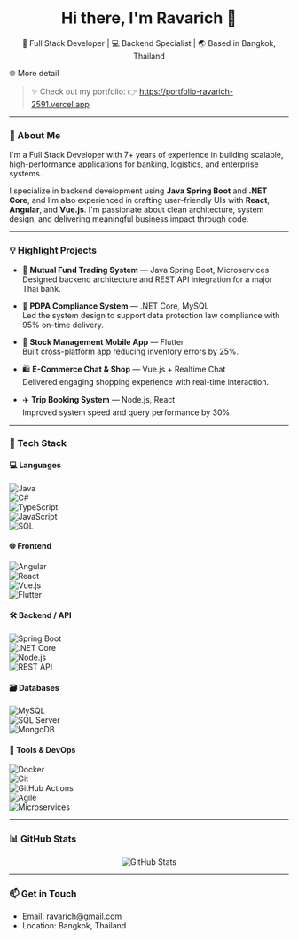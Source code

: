 <h1 align="center">Hi there, I'm Ravarich 👋</h1>

<p align="center">
  🔧 Full Stack Developer | 💻 Backend Specialist | 🌏 Based in Bangkok, Thailand  
</p>

🌐 More detail 
>✨ Check out my portfolio:
👉 https://portfolio-ravarich-2591.vercel.app

---

### 🚀 About Me

I'm a Full Stack Developer with 7+ years of experience in building scalable, high-performance applications for banking, logistics, and enterprise systems.

I specialize in backend development using **Java Spring Boot** and **.NET Core**, and I’m also experienced in crafting user-friendly UIs with **React**, **Angular**, and **Vue.js**. I'm passionate about clean architecture, system design, and delivering meaningful business impact through code.

---

### 💡 Highlight Projects

- 🏦 **Mutual Fund Trading System** — Java Spring Boot, Microservices  
  Designed backend architecture and REST API integration for a major Thai bank.

- 🔐 **PDPA Compliance System** — .NET Core, MySQL  
  Led the system design to support data protection law compliance with 95% on-time delivery.

- 📱 **Stock Management Mobile App** — Flutter  
  Built cross-platform app reducing inventory errors by 25%.

- 🛍️ **E-Commerce Chat & Shop** — Vue.js + Realtime Chat  
  Delivered engaging shopping experience with real-time interaction.

- ✈️ **Trip Booking System** — Node.js, React  
  Improved system speed and query performance by 30%.

---

### 🧰 Tech Stack

#### 💻 Languages  
![Java](https://img.shields.io/badge/Java-%23007396.svg?style=flat&logo=java&logoColor=white)  
![C#](https://img.shields.io/badge/C%23-%23239120.svg?style=flat&logo=c-sharp&logoColor=white)  
![TypeScript](https://img.shields.io/badge/TypeScript-%23007ACC.svg?style=flat&logo=typescript&logoColor=white)  
![JavaScript](https://img.shields.io/badge/JavaScript-%23F7DF1E.svg?style=flat&logo=javascript&logoColor=black)  
![SQL](https://img.shields.io/badge/SQL-%2300B4DB.svg?style=flat&logo=mysql&logoColor=white)

#### 🌐 Frontend  
![Angular](https://img.shields.io/badge/Angular-%23DD0031.svg?style=flat&logo=angular&logoColor=white)  
![React](https://img.shields.io/badge/React-%2361DAFB.svg?style=flat&logo=react&logoColor=black)  
![Vue.js](https://img.shields.io/badge/Vue.js-%234FC08D.svg?style=flat&logo=vue.js&logoColor=white)  
![Flutter](https://img.shields.io/badge/Flutter-%2302569B.svg?style=flat&logo=flutter&logoColor=white)

#### 🛠 Backend / API  
![Spring Boot](https://img.shields.io/badge/Spring_Boot-%236DB33F.svg?style=flat&logo=spring-boot&logoColor=white)  
![.NET Core](https://img.shields.io/badge/.NET_Core-%23512BD4.svg?style=flat&logo=dotnet&logoColor=white)  
![Node.js](https://img.shields.io/badge/Node.js-%23339933.svg?style=flat&logo=node.js&logoColor=white)  
![REST API](https://img.shields.io/badge/REST-API-blue.svg?style=flat)

#### 🗃 Databases  
![MySQL](https://img.shields.io/badge/MySQL-%234479A1.svg?style=flat&logo=mysql&logoColor=white)  
![SQL Server](https://img.shields.io/badge/SQL_Server-%23CC2927.svg?style=flat&logo=microsoft-sql-server&logoColor=white)  
![MongoDB](https://img.shields.io/badge/MongoDB-%2347A248.svg?style=flat&logo=mongodb&logoColor=white)

#### 🚀 Tools & DevOps  
![Docker](https://img.shields.io/badge/Docker-%232496ED.svg?style=flat&logo=docker&logoColor=white)  
![Git](https://img.shields.io/badge/Git-%23F05032.svg?style=flat&logo=git&logoColor=white)  
![GitHub Actions](https://img.shields.io/badge/GitHub_Actions-%232671E5.svg?style=flat&logo=github-actions&logoColor=white)  
![Agile](https://img.shields.io/badge/Agile-Development-green.svg?style=flat)  
![Microservices](https://img.shields.io/badge/Microservices-Architecture-orange.svg?style=flat)

---

### 📊 GitHub Stats

<p align="center">
  <img src="https://github-readme-stats.vercel.app/api?username=ravarich&show_icons=true&theme=radical" alt="GitHub Stats" />
</p>

---

### 📫 Get in Touch

- Email: [ravarich@gmail.com](mailto:ravarich@gmail.com)  
- Location: Bangkok, Thailand
